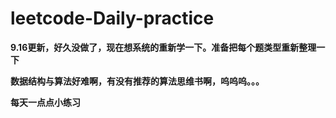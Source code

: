 # leetcode-Daily-practice
**9.16更新，好久没做了，现在想系统的重新学一下。准备把每个题类型重新整理一下**

​	**数据结构与算法好难啊，有没有推荐的算法思维书啊，呜呜呜。。。**



**每天一点点小练习**





